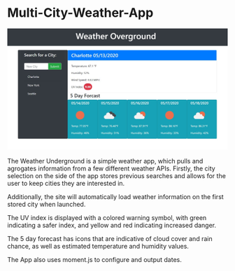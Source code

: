# Multi-City-Weather-App

![Example of Functioning Weather App](Assets/WOscreenshot.JPG)

The Weather Underground is a simple weather app, which pulls and agrogates information from a few different weather APIs.  Firstly, the city selection on the side of the app stores previous searches and allows for the user to keep cities they are interested in.

Additionally, the site will automatically load weather information on the first stored city when launched.

The UV index is displayed with a colored warning symbol, with green indicating a safer index, and yellow and red indicating increased danger.

The 5 day forecast has icons that are indicative of cloud cover and rain chance, as well as estimated temperature and humidity values.

The App also uses moment.js to configure and output dates.